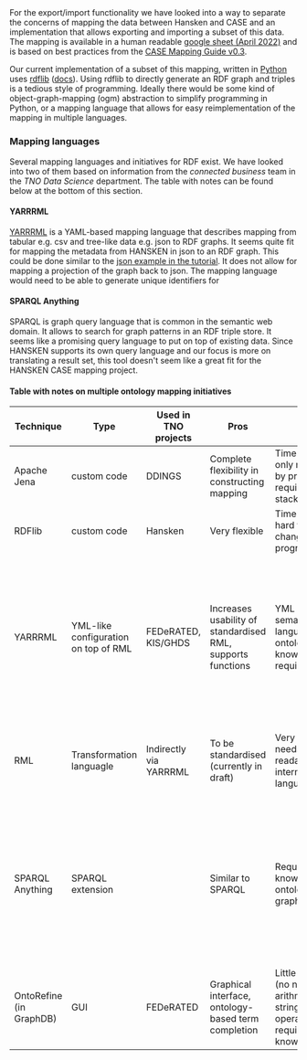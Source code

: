 ##

For the export/import functionality we have looked into a way to separate the concerns of mapping the data between Hansken and CASE and an implementation that allows exporting and importing a subset of this data. The mapping is available in a human readable [google sheet (April 2022)](https://docs.google.com/spreadsheets/d/1zsOYxnQE1KeKCqST1v-n5MD3Zzq7FETGC6ho76E1NG0) and is based on best practices from the [CASE Mapping Guide v0.3](ttps://drive.google.com/file/d/11bxU-BUHd--JPUsRsL5jTI1fBcsgNy2).

Our current implementation of a subset of this mapping, written in [Python](https://www.python.org) uses [rdflib](https://rdflib.dev) ([docs](https://rdflib.readthedocs.io/en/stable/)). Using rdflib to directly generate an RDF graph and triples is a tedious style of programming. Ideally there would be some kind of object-graph-mapping (ogm) abstraction to simplify programming in Python, or a mapping language that allows for easy reimplementation of the mapping in multiple languages.

### Mapping languages

Several mapping languages and initiatives for RDF exist. We have looked into two of them based on information from the _connected business_ team in the _TNO Data Science_ department. The table with notes can be found below at the bottom of this section.

#### YARRRML

[YARRRML](https://rml.io/yarrrml/) is a YAML-based mapping language that describes mapping from tabular e.g. csv and tree-like data e.g. json to RDF graphs. It seems quite fit for mapping the metadata from HANSKEN in json to an RDF graph. This could be done similar to the [json example in the tutorial](https://rml.io/yarrrml/tutorial/getting-started/#json). It does not allow for mapping a projection of the graph back to json. The mapping language would need to be able to generate unique identifiers for

<!-- TODO: add an example? -->

#### SPARQL Anything

SPARQL is graph query language that is common in the semantic web domain. It allows to search for graph patterns in an RDF triple store. It seems like a promising query language to put on top of existing data. Since HANSKEN supports its own query language and our focus is more on translating a result set, this tool doesn't seem like a great fit for the HANSKEN CASE mapping project.

#### Table with notes on multiple ontology mapping initiatives

| Technique               | Type                                 | Used in TNO projects   | Pros                                                        | Cons                                                                                        | Source data                                                                                         | Website                                                                            | Codebase if open source                            | Judgement of usability in TNO                                                                                                        |     |     |                                               |
| ----------------------- | ------------------------------------ | ---------------------- | ----------------------------------------------------------- | ------------------------------------------------------------------------------------------- | --------------------------------------------------------------------------------------------------- | ---------------------------------------------------------------------------------- | -------------------------------------------------- | ------------------------------------------------------------------------------------------------------------------------------------ | --- | --- | --------------------------------------------- |
| Apache Jena             | custom code                          | DDINGS                 | Complete flexibility in constructing mapping                | Time consuming, only maintainable by programmers, requires software stack                   | any                                                                                                 | https://jena.apache.org                                                            | https:/github.com/apache/jena                      |                                                                                                                                      |     |     |                                               |
| RDFlib                  | custom code                          | Hansken                | Very flexible                                               | Time consuming, hard to maintain, changes require programmer                                | any                                                                                                 |                                                                                    |                                                    |                                                                                                                                      |     |     |                                               |
| YARRRML                 | YML-like configuration on top of RML | FEDeRATED, KIS/GHDS    | Increases usability of standardised RML, supports functions | YML is not a semantic web language, ontology knowledge required                             | CSV, tabular, sql, json, xml, etc                                                                   | https://rml.io/yarrrml                                                             | https://github.com/RMLio/yarrrml-parser            | Right combination of flexibility and usability for most TNO projects. May need a more general wrapper for more general ICT use cases |     |     |                                               |
| RML                     | Transformation languagle             | Indirectly via YARRRML | To be standardised (currently in draft)                     | Very unreadable, needs a more readable/writable intermediate language                       | CSV, tabular, sql, json, xml, etc                                                                   | https://rml.io/specs/rml                                                           | https://github.com/RMLio/rmlmapper-java            | Important as a part of a tool chain, e.g. together with YARRRML                                                                      |     |     |                                               |
| SPARQL Anything         | SPARQL extension                     |                        | Similar to SPARQL                                           | Requires knowledge about ontologies and graph patterns                                      | XML, JSON, CSV, HTML, Excel, Text, binary, EXIF, filesystem, zip/tar, markdown, YAML, Bibtext, docx | https://sparql-anything.cc                                                         | https://github.com/SPARQL-Anything/sparql.anything |                                                                                                                                      |     |     |                                               |
| OntoRefine (in GraphDB) | GUI                                  | FEDeRATED              | Graphical interface, ontology-based term completion         | Little flexibility (no native arithmetic of string operations), requires ontology knowledge | Tabular                                                                                             | https://graphdb.ontotext.com/documentation/free/loading-data-using-ontorefine.html |                                                    |                                                                                                                                      |     |     | Too little of both worlds, GUI is not so good |
